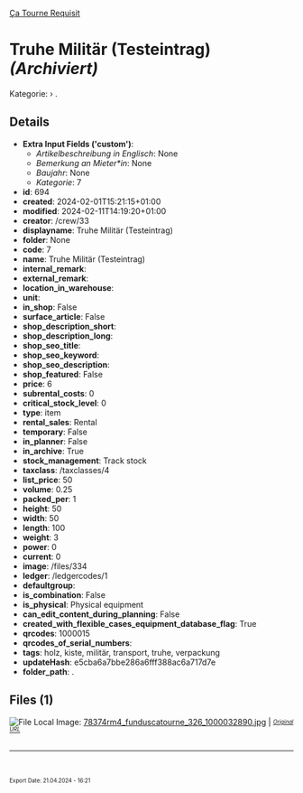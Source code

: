[Ça Tourne Requisit](https://www.catourne.ch)

# Truhe Militär (Testeintrag) *(Archiviert)*

Kategorie: › .



## Details
- **Extra Input Fields ('custom')**:
  - *Artikelbeschreibung in Englisch*: None
  - *Bemerkung an Mieter\*in*: None
  - *Baujahr*: None
  - *Kategorie*: 7
- **id**: 694
- **created**: 2024-02-01T15:21:15+01:00
- **modified**: 2024-02-11T14:19:20+01:00
- **creator**: /crew/33
- **displayname**: Truhe Militär (Testeintrag)
- **folder**: None
- **code**: 7
- **name**: Truhe Militär (Testeintrag)
- **internal_remark**: 
- **external_remark**: 
- **location_in_warehouse**: 
- **unit**: 
- **in_shop**: False
- **surface_article**: False
- **shop_description_short**: 
- **shop_description_long**: 
- **shop_seo_title**: 
- **shop_seo_keyword**: 
- **shop_seo_description**: 
- **shop_featured**: False
- **price**: 6
- **subrental_costs**: 0
- **critical_stock_level**: 0
- **type**: item
- **rental_sales**: Rental
- **temporary**: False
- **in_planner**: False
- **in_archive**: True
- **stock_management**: Track stock
- **taxclass**: /taxclasses/4
- **list_price**: 50
- **volume**: 0.25
- **packed_per**: 1
- **height**: 50
- **width**: 50
- **length**: 100
- **weight**: 3
- **power**: 0
- **current**: 0
- **image**: /files/334
- **ledger**: /ledgercodes/1
- **defaultgroup**: 
- **is_combination**: False
- **is_physical**: Physical equipment
- **can_edit_content_during_planning**: False
- **created_with_flexible_cases_equipment_database_flag**: True
- **qrcodes**: 1000015
- **qrcodes_of_serial_numbers**: 
- **tags**: holz, kiste, militär, transport, truhe, verpackung
- **updateHash**: e5cba6a7bbe286a6fff388ac6a717d7e
- **folder_path**: .

## Files (1)
![File](<../7_1000015_Truhe Militär Testeintrag/78374rm4_funduscatourne_326_1000032890.jpg>)
Local Image: [78374rm4_funduscatourne_326_1000032890.jpg](<../7_1000015_Truhe Militär Testeintrag/78374rm4_funduscatourne_326_1000032890.jpg>) | <sub><sup>[*Original URL*](https://s3-eu-west-1.amazonaws.com/rentman-production/78374%2Frm4_funduscatourne_326_1000032890.jpg)</sup></sub><br><br>



---
<br><br><sub><sup>Export Date: 21.04.2024 - 16:21</sub></sup>

